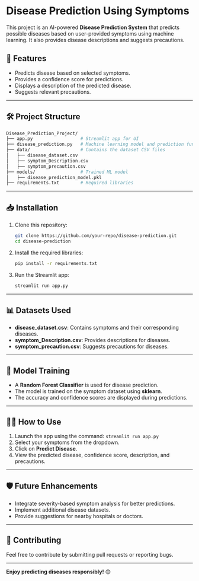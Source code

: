 # Disease Prediction Using Symptoms

This project is an AI-powered **Disease Prediction System** that predicts possible diseases based on user-provided symptoms using machine learning. It also provides disease descriptions and suggests precautions.

## 🚀 **Features**
- Predicts disease based on selected symptoms.
- Provides a confidence score for predictions.
- Displays a description of the predicted disease.
- Suggests relevant precautions.

---

## 🛠 **Project Structure**
```bash
Disease_Prediction_Project/
├── app.py                  # Streamlit app for UI
├── disease_prediction.py   # Machine learning model and prediction functions
├── data/                   # Contains the dataset CSV files
│   ├── disease_dataset.csv
│   ├── symptom_Description.csv
│   ├── symptom_precaution.csv
├── models/                 # Trained ML model
│   ├── disease_prediction_model.pkl
├── requirements.txt        # Required libraries
```

---

## 📥 **Installation**
1. Clone this repository:
    ```bash
    git clone https://github.com/your-repo/disease-prediction.git
    cd disease-prediction
    ```
2. Install the required libraries:
    ```bash
    pip install -r requirements.txt
    ```

3. Run the Streamlit app:
    ```bash
    streamlit run app.py
    ```

---

## 📊 **Datasets Used**
- **disease_dataset.csv**: Contains symptoms and their corresponding diseases.
- **symptom_Description.csv**: Provides descriptions for diseases.
- **symptom_precaution.csv**: Suggests precautions for diseases.

---

## 🤖 **Model Training**
- A **Random Forest Classifier** is used for disease prediction.
- The model is trained on the symptom dataset using **sklearn**.
- The accuracy and confidence scores are displayed during predictions.

---

## 🧑‍💻 **How to Use**
1. Launch the app using the command: `streamlit run app.py`
2. Select your symptoms from the dropdown.
3. Click on **Predict Disease**.
4. View the predicted disease, confidence score, description, and precautions.

---

## 🛡 **Future Enhancements**
- Integrate severity-based symptom analysis for better predictions.
- Implement additional disease datasets.
- Provide suggestions for nearby hospitals or doctors.

---

## 📝 **Contributing**
Feel free to contribute by submitting pull requests or reporting bugs.

---



**Enjoy predicting diseases responsibly!** 😊

